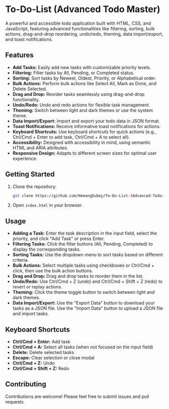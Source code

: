 # To-Do-List (Advanced Todo Master)

A powerful and accessible todo application built with HTML, CSS, and JavaScript, featuring advanced functionalities like filtering, sorting, bulk actions, drag-and-drop reordering, undo/redo, theming, data import/export, and toast notifications.

## Features

* **Add Tasks:** Easily add new tasks with customizable priority levels.
* **Filtering:** Filter tasks by All, Pending, or Completed status.
* **Sorting:** Sort tasks by Newest, Oldest, Priority, or Alphabetical order.
* **Bulk Actions:** Perform bulk actions like Select All, Mark as Done, and Delete Selected.
* **Drag and Drop:** Reorder tasks seamlessly using drag-and-drop functionality.
* **Undo/Redo:** Undo and redo actions for flexible task management.
* **Theming:** Switch between light and dark themes or use the system theme.
* **Data Import/Export:** Import and export your todo data in JSON format.
* **Toast Notifications:** Receive informative toast notifications for actions.
* **Keyboard Shortcuts:** Use keyboard shortcuts for quick actions (e.g., Ctrl/Cmd + Enter to add task, Ctrl/Cmd + A to select all).
* **Accessibility:** Designed with accessibility in mind, using semantic HTML and ARIA attributes.
* **Responsive Design:** Adapts to different screen sizes for optimal user experience.

## Getting Started

1. Clone the repository:
   ```bash
   git clone https://github.com/HemangDubey/To-Do-List-(Advanced-Todo-Master).git
   ```
2. Open `index.html` in your browser.

## Usage

* **Adding a Task:** Enter the task description in the input field, select the priority, and click "Add Task" or press Enter.
* **Filtering Tasks:** Click the filter buttons (All, Pending, Completed) to display the corresponding tasks.
* **Sorting Tasks:** Use the dropdown menu to sort tasks based on different criteria.
* **Bulk Actions:** Select multiple tasks using checkboxes or Ctrl/Cmd + click, then use the bulk action buttons.
* **Drag and Drop:** Drag and drop tasks to reorder them in the list.
* **Undo/Redo:** Use Ctrl/Cmd + Z (undo) and Ctrl/Cmd + Shift + Z (redo) to revert or replay actions.
* **Theming:** Click the theme toggle button to switch between light and dark themes.
* **Data Import/Export:** Use the "Export Data" button to download your tasks as a JSON file. Use the "Import Data" button to upload a JSON file and import tasks.

## Keyboard Shortcuts

* **Ctrl/Cmd + Enter:** Add task
* **Ctrl/Cmd + A:** Select all tasks (when not focused on the input field)
* **Delete:** Delete selected tasks
* **Escape:** Clear selection or close modal
* **Ctrl/Cmd + Z:** Undo
* **Ctrl/Cmd + Shift + Z:** Redo


## Contributing

Contributions are welcome! Please feel free to submit issues and pull requests.
